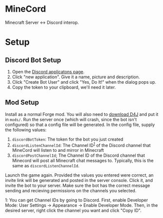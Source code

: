 # MineCord
Minecraft Server <-> Discord interop.

# Setup

## Discord Bot Setup
1) Open the [Discord applicatons page](https://discordapp.com/developers/applications/).
2) Click "new application". Give it a name, picture and description.
3) Click "Create Bot User" and click "Yes, Do It!" when the dialog pops up.
4) Copy the token to your clipboard, we'll need it later.

## Mod Setup
Install as a normal Forge mod. You will also need to [download D4J](https://jitpack.io/com/github/Discord4J/Discord4J/2.10.1/Discord4J-2.10.1-shaded.jar) and put it in `mods/`. Run the server once (which will crash, since the bot isn't configured) so that a config file will be generated. In the config file, supply the following values:

1) `discordBotToken`: The token for the bot you just created
2) `discordListenChannelId`: The Channel ID<sup>[1](#note1)</sup> of the Discord channel that MineCord will listen to and mirror in Minecraft
3) `discordPostChannelId`; The Channel ID of the Discord channel that Minecord will post all Minecraft chat messages to. Typically, this is the same as `discordListenChannelId`.

Launch the game again. Provided the values you entered were correct, an invite link will be generated and posted in the server console. Click it, and invite the bot to your server. Make sure the bot has the correct message sending and recieving permissions on the channels you selected.

<a name="note1">1</a>: You can get Channel IDs by going to Discord. First, enable Developer Mode: User Settings -> Appearance -> Enable Developer Mode. Then, in the desired server, right click the channel you want and click "Copy ID".
